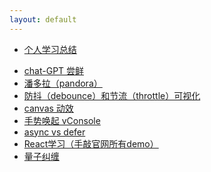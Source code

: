 ```yaml
---
layout: default
---
```


- <a href="https://blog.yuyy.tech/" target="_blank">个人学习总结</a>
<!-- - <a href="https://ai-next-web.yuyy.tech/" target="_blank">chat-GPT next web</a> -->
- <a href="https://ai.yuyy.tech/" target="_blank">chat-GPT 尝鲜</a>
- <a href="/pandora" target="_blank">潘多拉（pandora）</a>
- <a href="/debounce-vs-throttle" target="_blank">防抖（debounce）和节流（throttle）可视化</a>
- <a href="/canvas" target="_blank">canvas 动效</a>
- <a href="/vvconsole" target="_blank">手势唤起 vConsole</a>
- <a href="/async-vs-defer" target="_blank">async vs defer</a>
- <a href="/react-demo" target="_blank">React学习（手敲官网所有demo）</a>
- <a href="/multiple-window-3d-scene" target="_blank">量子纠缠</a>

